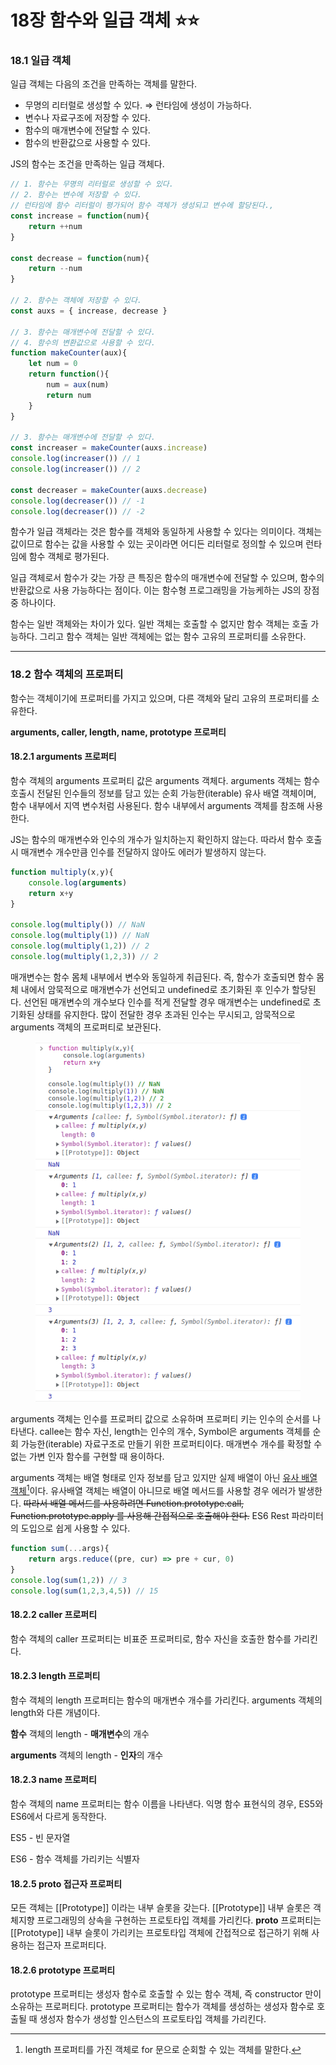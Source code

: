 # 18장 함수와 일급 객체 ⭐⭐

### 18.1 일급 객체

일급 객체는 다음의 조건을 만족하는 객체를 말한다.

* 무명의 리터럴로 생성할 수 있다. ⇒ 런타임에 생성이 가능하다.
* 변수나 자료구조에 저장할 수 있다.
* 함수의 매개변수에 전달할 수 있다.
* 함수의 반환값으로 사용할 수 있다.

JS의 함수는 조건을 만족하는 일급 객체다.

```jsx
// 1. 함수는 무명의 리터럴로 생성할 수 있다.
// 2. 함수는 변수에 저장할 수 있다.
// 런타임에 함수 리터럴이 평가되어 함수 객체가 생성되고 변수에 할당된다.,
const increase = function(num){
	return ++num
}

const decrease = function(num){
	return --num
}

// 2. 함수는 객체에 저장할 수 있다.
const auxs = { increase, decrease }

// 3. 함수는 매개변수에 전달할 수 있다.
// 4. 함수의 변환값으로 사용할 수 있다.
function makeCounter(aux){
	let num = 0
	return function(){
		num = aux(num)
		return num
	}
}

// 3. 함수는 매개변수에 전달할 수 있다.
const increaser = makeCounter(auxs.increase)
console.log(increaser()) // 1
console.log(increaser()) // 2

const decreaser = makeCounter(auxs.decrease)
console.log(decreaser()) // -1
console.log(decreaser()) // -2
```

함수가 일급 객체라는 것은 함수를 객체와 동일하게 사용할 수 있다는 의미이다. 객체는 값이므로 함수는 값을 사용할 수 있는 곳이라면 어디든 리터럴로 정의할 수 있으며 런타임에 함수 객체로 평가된다.

일급 객체로서 함수가 갖는 가장 큰 특징은 함수의 매개변수에 전달할 수 있으며, 함수의 반환값으로 사용 가능하다는 점이다. 이는 함수형 프로그래밍을 가능케하는 JS의 장점 중 하나이다.

함수는 일반 객체와는 차이가 있다. 일반 객체는 호출할 수 없지만 함수 객체는 호출 가능하다. 그리고 함수 객체는 일반 객체에는 없는 함수 고유의 프로퍼티를 소유한다.

***

### 18.2 함수 객체의 프로퍼티

함수는 객체이기에 프로퍼티를 가지고 있으며, 다른 객체와 달리 고유의 프로퍼티를 소유한다.

**arguments, caller, length, name, prototype 프로퍼티**

#### 18.2.1 arguments 프로퍼티

함수 객체의 arguments 프로퍼티 값은 arguments 객체다. arguments 객체는 함수 호출시 전달된 인수들의 정보를 담고 있는 순회 가능한(iterable) 유사 배열 객체이며, 함수 내부에서 지역 변수처럼 사용된다. 함수 내부에서 arguments 객체를 참조해 사용한다.

JS는 함수의 매개변수와 인수의 개수가 일치하는지 확인하지 않는다. 따라서 함수 호출 시 매개변수 개수만큼 인수를 전달하지 않아도 에러가 발생하지 않는다.

```jsx
function multiply(x,y){
	console.log(arguments)
	return x+y
}

console.log(multiply()) // NaN
console.log(multiply(1)) // NaN
console.log(multiply(1,2)) // 2
console.log(multiply(1,2,3)) // 2
```

매개변수는 함수 몸체 내부에서 변수와 동일하게 취급된다. 즉, 함수가 호출되면 함수 몸체 내에서 암묵적으로 매개변수가 선언되고 undefined로 초기화된 후 인수가 할당된다. 선언된 매개변수의 개수보다 인수를 적게 전달할 경우 매개변수는 undefined로 초기화된 상태를 유지한다. 많이 전달한 경우 초과된 인수는 무시되고, 암묵적으로 arguments 객체의 프로퍼티로 보관된다.

<figure><img src="../../.gitbook/assets/image (119).png" alt=""><figcaption></figcaption></figure>

arguments 객체는 인수를 프로퍼티 값으로 소유하며 프로퍼티 키는 인수의 순서를 나타낸다. callee는 함수 자신, length는 인수의 개수, Symbol은 arguments 객체를 순회 가능한(iterable) 자료구조로 만들기 위한 프로퍼티이다. 매개변수 개수를 확정할 수 없는 가변 인자 함수를 구현할 때 용이하다.

arguments 객체는 배열 형태로 인자 정보를 담고 있지만 실제 배열이 아닌 [유사 배열 객체](#user-content-fn-1)[^1]이다. 유사배열 객체는 배열이 아니므로 배열 메서드를 사용할 경우 에러가 발생한다. ~~따라서 배열 메서드를 사용하려면 Function.prototype.call, Function.prototype.apply 를 사용해 간접적으로 호출해야 한다.~~ ES6 Rest 파라미터의 도입으로 쉽게 사용할 수 있다.

```jsx
function sum(...args){
	return args.reduce((pre, cur) => pre + cur, 0)
}
console.log(sum(1,2)) // 3
console.log(sum(1,2,3,4,5)) // 15
```

#### 18.2.2 caller 프로퍼티

함수 객체의 caller 프로퍼티는 비표준 프로퍼티로, 함수 자신을 호출한 함수를 가리킨다.

#### 18.2.3 length 프로퍼티

함수 객체의 length 프로퍼티는 함수의 매개변수 개수를 가리킨다. arguments 객체의 length와 다른 개념이다.

**함수** 객체의 length - **매개변수**의 개수

**arguments** 객체의 length - **인자**의 개수

#### 18.2.3 name 프로퍼티

함수 객체의 name 프로퍼티는 함수 이름을 나타낸다. 익명 함수 표현식의 경우, ES5와 ES6에서 다르게 동작한다.

ES5 - 빈 문자열

ES6 - 함수 객체를 가리키는 식별자

#### 18.2.5 **proto** 접근자 프로퍼티

모든 객체는 \[\[Prototype]] 이라는 내부 슬롯을 갖는다. \[\[Prototype]] 내부 슬롯은 객체지향 프로그래밍의 상속을 구현하는 프로토타입 객체를 가리킨다. **proto** 프로퍼티는 \[\[Prototype]] 내부 슬롯이 가리키는 프로토타입 객체에 간접적으로 접근하기 위해 사용하는 접근자 프로퍼티다.

#### 18.2.6 prototype 프로퍼티

prototype 프로퍼티는 생성자 함수로 호출할 수 있는 함수 객체, 즉 constructor 만이 소유하는 프로퍼티다. prototype 프로퍼티는 함수가 객체를 생성하는 생성자 함수로 호출될 때 생성자 함수가 생성할 인스턴스의 프로토타입 객체를 가리킨다.

[^1]: length 프로퍼티를 가진 객체로 for 문으로 순회할 수 있는 객체를 말한다.
